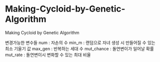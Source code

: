 # Making-Cycloid-by-Genetic-Algorithm
Making Cycloid by Genetic Algorithm

변경가능한 변수들
num : 자손의 수
min_m  : 랜덤으로 자녀 생성 시 만들어질 수 있는 최소 기울기 값
max_gen : 반복하는 세대 수
mut_chance : 돌연변이가 일어날 확률
mut_rate : 돌연변이시 변화할 수 있는 최대 비율
